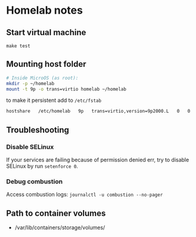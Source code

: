 Homelab notes
=============
## Start virtual machine

```
make test
```

## Mounting host folder

```sh
# Inside MicroOS (as root):
mkdir -p ~/homelab
mount -t 9p -o trans=virtio homelab ~/homelab
```

to make it persistent add to `/etc/fstab`

```txt
hostshare   /etc/homelab   9p   trans=virtio,version=9p2000.L   0   0
```

## Troubleshooting

### Disable SELinux
If your services are failing because of permission denied err, try to disable SELinux 
by run `setenforce 0`.

### Debug combustion
Access combustion logs: `journalctl -u combustion --no-pager`

## Path to container volumes

- /var/lib/containers/storage/volumes/
